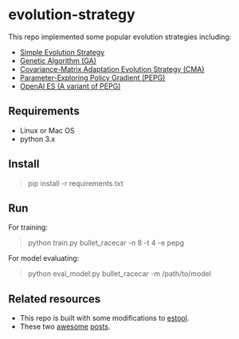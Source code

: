# evolution-strategy

This repo implemented some popular evolution strategies including:

- [Simple Evolution Strategy](https://en.wikipedia.org/wiki/Evolution_strategy)
- [Genetic Algorithm (GA)](http://www.boente.eti.br/fuzzy/ebook-fuzzy-mitchell.pdf)
- [Covariance-Matrix Adaptation Evolution Strategy (CMA)](http://www.cmap.polytechnique.fr/~nikolaus.hansen/cmaartic.pdf)
- [Parameter-Exploring Policy Gradient (PEPG)](http://citeseerx.ist.psu.edu/viewdoc/download;jsessionid=A64D1AE8313A364B814998E9E245B40A?doi=10.1.1.180.7104&rep=rep1&type=pdf)
- [OpenAI ES (A variant of PEPG)](https://arxiv.org/abs/1703.03864)

## Requirements
- Linux or Mac OS
- python 3.x

## Install

> pip install -r requirements.txt

## Run
For training:

> python train.py bullet_racecar -n 8 -t 4 -e pepg

For model evaluating:

> python eval_model.py bullet_racecar -m /path/to/model


## Related resources
- This repo is built with some modifications to [estool](https://github.com/hardmaru/estool).
- These two [awesome](http://blog.otoro.net/2017/10/29/visual-evolution-strategies/) [posts](http://blog.otoro.net/2017/11/12/evolving-stable-strategies/).
